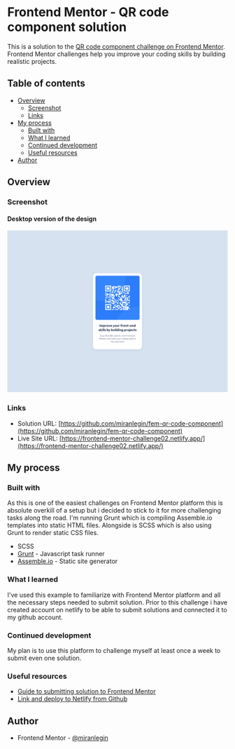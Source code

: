 # Frontend Mentor - QR code component solution

This is a solution to the [QR code component challenge on Frontend Mentor](https://www.frontendmentor.io/challenges/qr-code-component-iux_sIO_H). Frontend Mentor challenges help you improve your coding skills by building realistic projects.

## Table of contents

- [Overview](#overview)
  - [Screenshot](#screenshot)
  - [Links](#links)
- [My process](#my-process)
  - [Built with](#built-with)
  - [What I learned](#what-i-learned)
  - [Continued development](#continued-development)
  - [Useful resources](#useful-resources)
- [Author](#author)

## Overview

### Screenshot

#### Desktop version of the design

![Desktop version](./screenshots/desktop-preview.png)

### Links

- Solution URL: [https://github.com/miranlegin/fem-qr-code-component](https://github.com/miranlegin/fem-qr-code-component)
- Live Site URL: [https://frontend-mentor-challenge02.netlify.app/](https://frontend-mentor-challenge02.netlify.app/)

## My process

### Built with

As this is one of the easiest challenges on Frontend Mentor platform this is absolute overkill of a setup but i decided to stick to it for more challenging tasks along the road. I'm running Grunt which is compiling Assemble.io templates into static HTML files. Alongside is SCSS which is also using Grunt to render static CSS files.

- SCSS
- [Grunt](https://gruntjs.com/) - Javascript task runner
- [Assemble.io](https://assemble.io/) - Static site generator

### What I learned

I've used this example to familiarize with Frontend Mentor platform and all the necessary steps needed to submit solution. Prior to this challenge i have created account on netlify to be able to submit solutions and connected it to my github account.

### Continued development

My plan is to use this platform to challenge myself at least once a week to submit even one solution.

### Useful resources

- [Guide to submitting solution to Frontend Mentor](https://medium.com/frontend-mentor/a-complete-guide-to-submitting-solutions-on-frontend-mentor-ac6384162248)
- [Link and deploy to Netlify from Github](https://www.netlify.com/blog/2016/09/29/a-step-by-step-guide-deploying-on-netlify/)

## Author

- Frontend Mentor - [@miranlegin](https://www.frontendmentor.io/profile/miranlegin)
